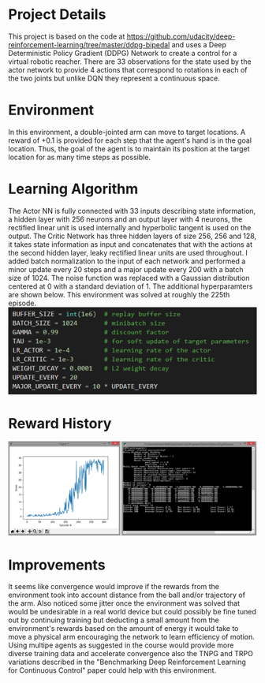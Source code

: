 # Project Details
This project is based on the code at https://github.com/udacity/deep-reinforcement-learning/tree/master/ddpg-bipedal and uses a Deep Deterministic Policy Gradient (DDPG) Network to create a control for a virtual robotic reacher. There are 33 observations for the state used by the actor network to provide 4 actions that correspond to rotations in each of the two joints but unlike DQN they represent a continuous space.

# Environment
In this environment, a double-jointed arm can move to target locations. A reward of +0.1 is provided for each step that the agent's hand is in the goal location. Thus, the goal of the agent is to maintain its position at the target location for as many time steps as possible.

# Learning Algorithm
The Actor NN is fully connected with 33 inputs describing state information, a hidden layer with 256 neurons and an output layer with 4 neurons, the rectified linear unit is used internally and hyperbolic tangent is used on the output. The Critic Network has three hidden layers of size 256, 256 and 128, it takes state information as input and concatenates that with the actions at the second hidden layer, leaky rectified linear units are used throughout. I added batch normalization to the input of each network and performed a minor update every 20 steps and a major update every 200 with a batch size of 1024. The noise function was replaced with a Gaussian distribution centered at 0 with a standard deviation of 1. The additional hyperparamters are shown below. This environment was solved at roughly the 225th episode.
![Hyperparameters](images/hyper.png)

# Reward History

![Training Profile](images/training.png)

# Improvements
It seems like convergence would improve if the rewards from the environment took into account distance from the ball and/or trajectory of the arm. Also noticed some jitter once the environment was solved that would be undesirable in a real world device but could possibly be fine tuned out by continuing training but deducting a small amount from the environment's rewards based on the amount of energy it would take to move a physical arm encouraging the network to learn efficiency of motion. Using multipe agents as suggested in the course would provide more diverse training data and accelerate convergence also the TNPG and TRPO variations described in the "Benchmarking Deep Reinforcement Learning for Continuous Control" paper could help with this environment. 
